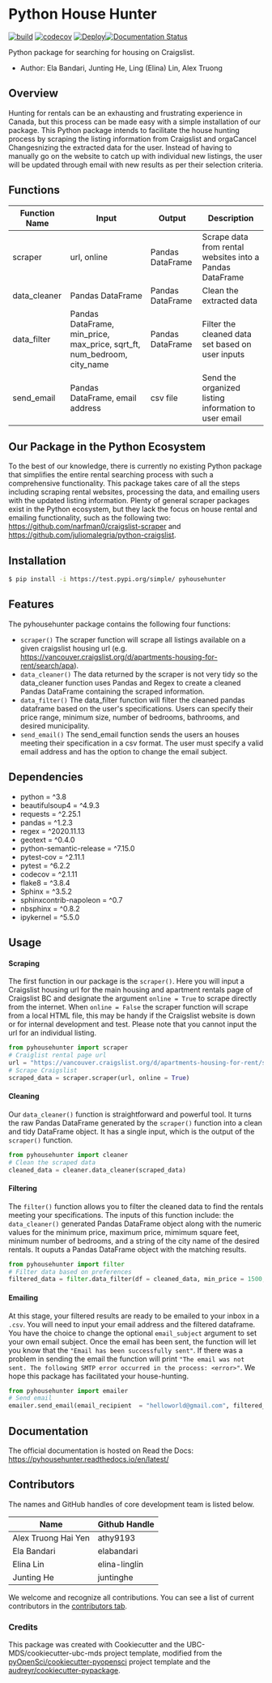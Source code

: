 # Python House Hunter 

[![build](https://github.com/UBC-MDS/pyhousehunter/actions/workflows/build.yml/badge.svg)](https://github.com/UBC-MDS/pyhousehunter/actions/workflows/build.yml) [![codecov](https://codecov.io/gh/UBC-MDS/pyhousehunter/branch/main/graph/badge.svg)](https://codecov.io/gh/UBC-MDS/pyhousehunter) [![Deploy](https://github.com/UBC-MDS/pyhousehunter/actions/workflows/deploy.yml/badge.svg)](https://github.com/UBC-MDS/pyhousehunter/actions/workflows/deploy.yml)[![Documentation Status](https://readthedocs.org/projects/pyhousehunter/badge/?version=latest&style=plastic)](https://pyhousehunter.readthedocs.io/en/latest/)


Python package for searching for housing on Craigslist.

-   Author: Ela Bandari, Junting He, Ling (Elina) Lin, Alex Truong


## Overview

Hunting for rentals can be an exhausting and frustrating experience in Canada, but this process can be made easy with a simple installation of our package. This Python package intends to facilitate the house hunting process by scraping the listing information from Craigslist and orgaCancel Changesnizing the extracted data for the user. Instead of having to manually go on the website to catch up with individual new listings, the user will be updated through email with new results as per their selection criteria. 


## Functions

| Function Name | Input | Output | Description |
|-----------|------------|---------------|------------------|
| scraper | url, online | Pandas DataFrame | Scrape data from rental websites into a Pandas DataFrame|
| data_cleaner | Pandas DataFrame |  Pandas DataFrame | Clean the extracted data |
| data_filter | Pandas DataFrame, min_price, max_price, sqrt_ft, num_bedroom, city_name | Pandas DataFrame | Filter the cleaned data set based on user inputs|
| send_email | Pandas DataFrame, email address | csv file | Send the organized listing information to user email |



## Our Package in the Python Ecosystem

To the best of our knowledge, there is currently no existing Python package that simplifies the entire rental searching process with such a comprehensive functionality. This package takes care of all the steps including scraping rental websites, processing the data, and emailing users with the updated listing information. Plenty of general scraper packages exist in the Python ecosystem, but they lack the focus on house rental and emailing functionality, such as the following two: https://github.com/narfman0/craigslist-scraper and https://github.com/juliomalegria/python-craigslist. 



## Installation

```bash
$ pip install -i https://test.pypi.org/simple/ pyhousehunter
```

## Features
The pyhousehunter package contains the following four functions:
- `scraper()`
The scraper function will scrape all listings available on a given craigslist housing url (e.g. https://vancouver.craigslist.org/d/apartments-housing-for-rent/search/apa).
- `data_cleaner()`
The data returned by the scraper is not very tidy so the data_cleaner function uses Pandas and Regex to create a cleaned Pandas DataFrame containing the scraped information.
- `data_filter()`
The data_filter function will filter the cleaned pandas dataframe based on the user's specifications. Users can specify their price range, minimum size, number of bedrooms, bathrooms, and desired municipality.
- `send_email()`
The send_email function sends the users an houses meeting their specification in a csv format. The user must specify a valid email address and has the option to change the email subject.
## Dependencies

- python = ^3.8
- beautifulsoup4 = ^4.9.3
- requests = ^2.25.1
- pandas = ^1.2.3
- regex = ^2020.11.13
- geotext = ^0.4.0
- python-semantic-release = ^7.15.0
- pytest-cov = ^2.11.1
- pytest = ^6.2.2
- codecov = ^2.1.11
- flake8 = ^3.8.4
- Sphinx = ^3.5.2
- sphinxcontrib-napoleon = ^0.7
- nbsphinx = ^0.8.2
- ipykernel = ^5.5.0

## Usage
#### Scraping
The first function in our package is the `scraper()`. Here you will input a Craigslist housing url for the main housing and apartment rentals page of Craigslist BC and designate the argument `online = True` to scrape directly from the internet. When `online = False` the scraper function will scrape from a local HTML file, this may be handy if the Craigslist website is down or for internal development and test. Please note that you cannot input the url for an individual listing.  
```python 
from pyhousehunter import scraper
# Craiglist rental page url 
url = "https://vancouver.craigslist.org/d/apartments-housing-for-rent/search/apa"
# Scrape Craigslist 
scraped_data = scraper.scraper(url, online = True)
```
#### Cleaning
Our `data_cleaner()` function is straightforward and powerful tool. It turns the raw Pandas DataFrame generated by the `scraper()` function into a clean and tidy DataFrame object. It has a single input, which is the output of the `scraper()` function.
```python 
from pyhousehunter import cleaner
# Clean the scraped data
cleaned_data = cleaner.data_cleaner(scraped_data)
```
#### Filtering
The `filter()` function allows you to filter the cleaned data to find the rentals meeting your specifications. The inputs of this function include: the `data_cleaner()` generated Pandas DataFrame object along with the numeric values for the minimum price, maximum price, mimimum square feet, minimum number of bedrooms, and a string of the city name of the desired rentals. It ouputs a Pandas DataFrame object with the matching results.  
```python 
from pyhousehunter import filter
# Filter data based on preferences 
filtered_data = filter.data_filter(df = cleaned_data, min_price = 1500, max_price = 2000, sqrt_ft = 500, num_bedroom = 1, city_name = "Vancouver")
```
#### Emailing
At this stage, your filtered results are ready to be emailed to your inbox in a `.csv`. You will need to input your email address and the filtered dataframe. You have the choice to change the optional `email_subject` argument to set your own email subject. Once the email has been sent, the function will let you know that the `"Email has been successfully sent"`. If there was a problem in sending the email the function will print `"The email was not sent. The following SMTP error occurred in the process: <error>"`. We hope this package has facilitated your house-hunting.
```python 
from pyhousehunter import emailer
# Send email 
emailer.send_email(email_recipient  = "helloworld@gmail.com", filtered_data  = filtered_data, email_subject =  "Results from Saturday March 13th")
```

## Documentation

The official documentation is hosted on Read the Docs: https://pyhousehunter.readthedocs.io/en/latest/

## Contributors
The names and GitHub handles of core development team is listed below.

Name|Github Handle
------|----------
Alex Truong Hai Yen|athy9193
Ela Bandari|elabandari
Elina Lin|elina-linglin
Junting He|juntinghe

We welcome and recognize all contributions. You can see a list of current contributors in the [contributors tab](https://github.com/UBC-MDS/pyhousehunter/graphs/contributors).

### Credits

This package was created with Cookiecutter and the UBC-MDS/cookiecutter-ubc-mds project template, modified from the [pyOpenSci/cookiecutter-pyopensci](https://github.com/pyOpenSci/cookiecutter-pyopensci) project template and the [audreyr/cookiecutter-pypackage](https://github.com/audreyr/cookiecutter-pypackage).
